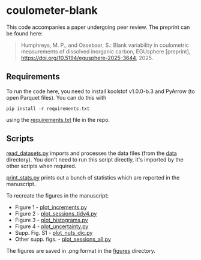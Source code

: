 # coulometer-blank

This code accompanies a paper undergoing peer review.  The preprint can be found here:

> Humphreys, M. P., and Ossebaar, S.: Blank variability in coulometric measurements of dissolved inorganic carbon, EGUsphere [preprint], https://doi.org/10.5194/egusphere-2025-3644, 2025. 

## Requirements

To run the code here, you need to install koolstof v1.0.0-b.3 and PyArrow (to open Parquet files).  You can do this with

    pip install -r requirements.txt

using the [requirements.txt](requirements.txt) file in the repo.

## Scripts

[read_datasets.py](read_datasets.py) imports and processes the data files (from the [data](data) directory).  You don't need to run this script directly, it's imported by the other scripts when required.

[print_stats.py](print_stats.py) prints out a bunch of statistics which are reported in the manuscript.

To recreate the figures in the manuscript:

  * Figure 1 - [plot_increments.py](plot_increments.py)
  * Figure 2 - [plot_sessions_tidy4.py](plot_sessions_tidy4.py)
  * Figure 3 - [plot_histograms.py](plot_histograms.py)
  * Figure 4 - [plot_uncertainty.py](plot_uncertainty.py)
  * Supp. Fig. S1 - [plot_nuts_dic.py](plot_nuts_dic.py)
  * Other supp. figs. - [plot_sessions_all.py](plot_sessions_all.py)

The figures are saved in .png format in the [figures](figures) directory.
